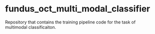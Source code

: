 # fundus_oct_multi_modal_classifier
Repository that contains the training pipeline code for the task of multimodal classificaiton.
